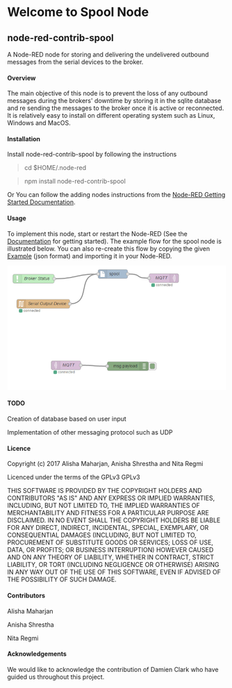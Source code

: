 #
# Welcome to Spool Node
## node-red-contrib-spool
A Node-RED node for storing and delivering the undelivered outbound messages from the serial devices to the broker.
#### Overview
The main objective of this node is to prevent the loss of any outbound messages during the brokers' downtime by storing it in the sqlite database and re sending the messages to the broker once it is active or reconnected.
It is relatively easy to install on different operating system such as Linux, Windows and MacOS.

#### Installation
Install node-red-contrib-spool by following the instructions 

> cd $HOME/.node-red

> npm install node-red-contrib-spool

Or
You can follow the adding nodes instructions from the [Node-RED Getting Started Documentation][1].

#### Usage
To implement this node, start or restart the Node-RED (See the [Documentation][2] for getting started).
The example flow for the spool node is illustrated below. You can also re-create this flow by copying the given [Example][3] (json format) and importing it in your Node-RED. 

![alt Spool Flow](https://github.com/mahjnalisha/node-red-contrib-spool/raw/master/examples/node-red-contrib-spool-example-flow.png)

#### TODO
Creation of database based on user input

Implementation of other messaging protocol such as UDP

#### Licence
Copyright (c) 2017 Alisha Maharjan, Anisha Shrestha and Nita Regmi

Licenced under the terms of the GPLv3
GPLv3

THIS SOFTWARE IS PROVIDED BY THE COPYRIGHT HOLDERS AND CONTRIBUTORS "AS IS" AND ANY EXPRESS OR IMPLIED WARRANTIES, INCLUDING, BUT NOT LIMITED TO, THE IMPLIED WARRANTIES OF MERCHANTABILITY AND FITNESS FOR A PARTICULAR PURPOSE ARE DISCLAIMED. IN NO EVENT SHALL THE COPYRIGHT HOLDERS BE LIABLE FOR ANY DIRECT, INDIRECT, INCIDENTAL, SPECIAL, EXEMPLARY, OR CONSEQUENTIAL DAMAGES (INCLUDING, BUT NOT LIMITED TO, PROCUREMENT OF SUBSTITUTE GOODS OR SERVICES; LOSS OF USE, DATA, OR PROFITS; OR BUSINESS INTERRUPTION) HOWEVER CAUSED AND ON ANY THEORY OF LIABILITY, WHETHER IN CONTRACT, STRICT LIABILITY, OR TORT (INCLUDING NEGLIGENCE OR OTHERWISE) ARISING IN ANY WAY OUT OF THE USE OF THIS SOFTWARE, EVEN IF ADVISED OF THE POSSIBILITY OF SUCH DAMAGE.



#### Contributors
Alisha Maharjan

Anisha Shrestha

Nita Regmi
    
#### Acknowledgements
We would like to acknowledge the contribution of Damien Clark who have guided us throughout this project.


  [1]: http://nodered.org/docs/getting-started/adding-nodes

  [2]: http://nodered.org/docs/getting-started/running.html
  [3]: https://github.com/mahjnalisha/node-red-contrib-spool/blob/master/examples/node-red-contrib-spool-example-flow.json



